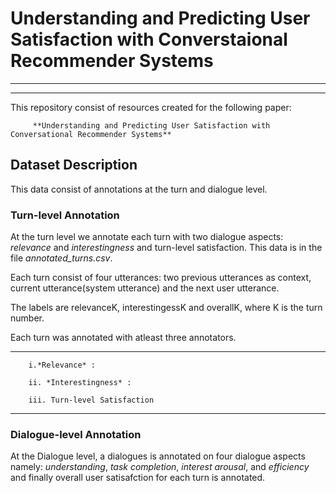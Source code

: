 # Understanding and Predicting User Satisfaction with Converstaional Recommender Systems

_____________
_____________

This repository consist of resources created for the following paper:


         **Understanding and Predicting User Satisfaction with Conversational Recommender Systems**
  

## Dataset Description

This data consist of annotations at the turn and dialogue level.

### Turn-level Annotation

At the turn level we annotate each turn with two dialogue aspects: *relevance* and *interestingness* and turn-level satisfaction. This data is in the file *annotated_turns.csv*.

Each turn consist of four utterances: two previous utterances as context, current utterance(system utterance) and the next user utterance. 

The labels are relevanceK, interestingessK and overallK, where K is the turn number.

Each turn was annotated with atleast three annotators.

---
        i.*Relevance* : 

        ii. *Interestingness* :

        iii. Turn-level Satisfaction
---



### Dialogue-level Annotation

At the Dialogue level, a dialogues is annotated on four dialogue aspects namely: *understanding*, *task completion*, *interest arousal*, and *efficiency* and finally overall user satisafction for each turn is annotated.
